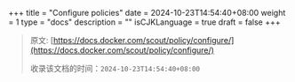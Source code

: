 +++
title = "Configure policies"
date = 2024-10-23T14:54:40+08:00
weight = 1
type = "docs"
description = ""
isCJKLanguage = true
draft = false
+++

> 原文: [https://docs.docker.com/scout/policy/configure/](https://docs.docker.com/scout/policy/configure/)
>
> 收录该文档的时间：`2024-10-23T14:54:40+08:00`
